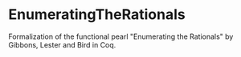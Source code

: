 EnumeratingTheRationals
=======================

Formalization of the functional pearl "Enumerating the Rationals" by Gibbons, Lester and Bird in Coq.
